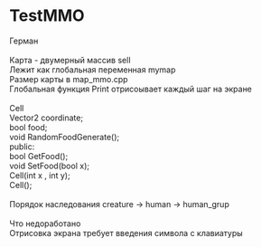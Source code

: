 # TestMMO
Герман <br/><br/>
Карта - двумерный массив sell <br/>
Лежит как глобальная переменная mymap <br/>
Размер карты в map_mmo.cpp <br/>
Глобальная функция Print отрисоывает каждый шаг на экране
 <br/><br/>
 Cell <br/>
  Vector2 coordinate;<br/>
	bool food;<br/>
	void RandomFoodGenerate();<br/>
public:<br/>
	bool GetFood();<br/>
	void SetFood(bool x);<br/>
	Cell(int x , int y);<br/>
	Cell();<br/>
 <br/>
 Порядок наследования
 creature -> human -> human_grup
<br/>
<br/>
Что недоработано  <br/>
Отрисовка экрана требует введения символа с клавиатуры <br/>

